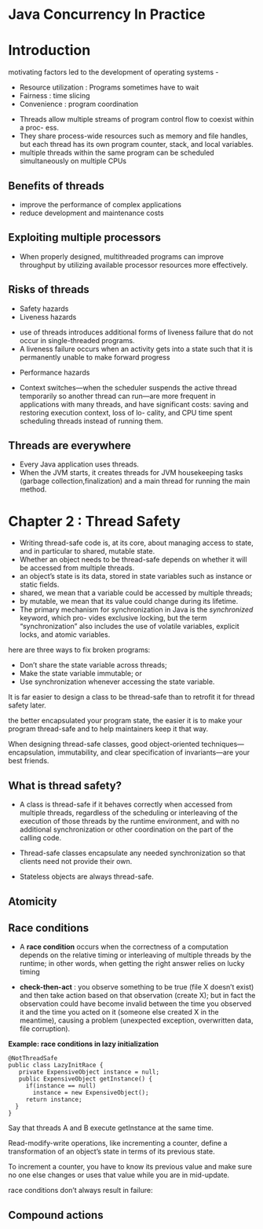 

Java Concurrency In Practice
==

Introduction
==
motivating factors led to the development of operating systems -
 * Resource utilization : Programs sometimes have to wait
 * Fairness : time slicing
 * Convenience : program coordination

-  Threads allow multiple streams of program control flow to coexist within a proc- ess.
- They share process-wide resources such as memory and file handles, but each thread has its own program counter, stack, and local variables.
- multiple threads within the same program can be scheduled simultaneously on multiple CPUs

Benefits of threads
--
 - improve the performance of complex applications
 - reduce development and maintenance costs

Exploiting multiple processors
--
- When properly designed, multithreaded programs can improve throughput by utilizing available processor resources more effectively.

Risks of threads
--
* Safety hazards
* Liveness hazards
 - use of threads introduces additional forms of liveness failure that do not occur in single-threaded programs.
 - A liveness failure occurs when an activity gets into a state such that it is permanently unable to make forward progress
* Performance hazards
 - Context switches—when the scheduler suspends the active thread temporarily so another thread can run—are more frequent in applications with many threads, and have significant costs: saving and restoring execution context, loss of lo- cality, and CPU time spent scheduling threads instead of running them.

Threads are everywhere
--
- Every Java application uses threads.
-  When the JVM starts, it creates threads for JVM housekeeping tasks (garbage collection,finalization) and a main thread for running the main method.

Chapter 2 : Thread Safety
==
- Writing thread-safe code is, at its core, about managing access to state, and in particular to shared, mutable state.
- Whether an object needs to be thread-safe depends on whether it will be accessed from multiple threads.
- an object’s state is its data, stored in state variables such as instance or static fields.
- shared, we mean that a variable could be accessed by multiple threads;
- by mutable, we mean that its value could change during its lifetime.
- The primary mechanism for synchronization in Java is the *synchronized* keyword, which pro- vides exclusive locking, but the term “synchronization” also includes the use of volatile variables, explicit locks, and atomic variables.

here are three ways to fix broken programs:
* Don’t share the state variable across threads;
* Make the state variable immutable; or
* Use synchronization whenever accessing the state variable.

It is far easier to design a class to be thread-safe than to retrofit it for thread safety later.

the better encapsulated your program state, the easier it is to make your program thread-safe and to help maintainers keep it that way.

When designing thread-safe classes, good object-oriented techniques— encapsulation, immutability, and clear specification of invariants—are your best friends.

What is thread safety?
---
 - A class is thread-safe if it behaves correctly when accessed from multiple threads, regardless of the scheduling or interleaving of the execution of those threads by the runtime environment, and with no additional synchronization or other coordination on the part of the calling code.

 - Thread-safe classes encapsulate any needed synchronization so that clients need not provide their own.

 - Stateless objects are always thread-safe.


Atomicity
---
Race conditions
---
- A **race condition** occurs when the correctness of a computation depends on the relative timing or interleaving of multiple threads by the runtime; in other words, when getting the right answer relies on lucky timing

- **check-then-act** : you observe something to be true (file X doesn’t exist) and then take action based on that observation (create X); but in fact the observation could have become invalid between the time you observed it and the time you acted on it (someone else created X in the meantime), causing a problem (unexpected exception, overwritten data, file corruption).

**Example: race conditions in lazy initialization**
 ```
@NotThreadSafe
public class LazyInitRace {
    private ExpensiveObject instance = null;
    public ExpensiveObject getInstance() {
      if(instance == null)
        instance = new ExpensiveObject();
      return instance;
   }
}
 ```
 Say that threads A and B execute getInstance at the same time.

 Read-modify-write operations, like incrementing a counter, define a transformation of an object’s state in terms of its previous state.

 To increment a counter, you have to know its previous value and make sure no one else changes or uses that value while you are in mid-update.

 race conditions don’t always result in failure:

 Compound actions
 ---
